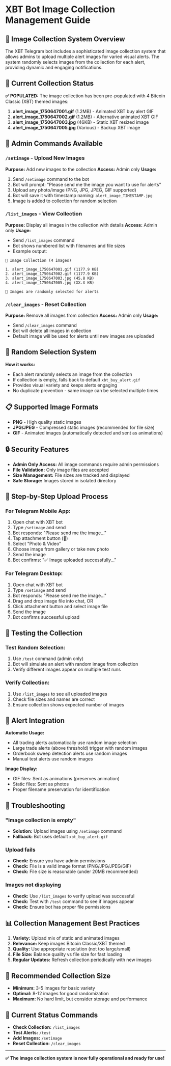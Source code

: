 # XBT Bot Image Collection Management Guide

## 📁 Image Collection System Overview

The XBT Telegram bot includes a sophisticated image collection system that allows admins to upload multiple alert images for varied visual alerts. The system randomly selects images from the collection for each alert, providing dynamic and engaging notifications.

## 🎯 Current Collection Status

**✅ POPULATED:** The image collection has been pre-populated with 4 Bitcoin Classic (XBT) themed images:

1. **alert_image_1750647001.gif** (1.2MB) - Animated XBT buy alert GIF
2. **alert_image_1750647002.gif** (1.2MB) - Alternative animated XBT GIF  
3. **alert_image_1750647003.jpg** (46KB) - Static XBT resized image
4. **alert_image_1750647005.jpg** (Various) - Backup XBT image

## 🔧 Admin Commands Available

### `/setimage` - Upload New Images
**Purpose:** Add new images to the collection
**Access:** Admin only
**Usage:**
1. Send `/setimage` command to the bot
2. Bot will prompt: "Please send me the image you want to use for alerts"
3. Upload any photo/image (PNG, JPG, JPEG, GIF supported)
4. Bot will save it with timestamp naming: `alert_image_TIMESTAMP.jpg`
5. Image is added to collection for random selection

### `/list_images` - View Collection
**Purpose:** Display all images in the collection with details
**Access:** Admin only
**Usage:**
- Send `/list_images` command
- Bot shows numbered list with filenames and file sizes
- Example output:
```
📁 Image Collection (4 images)

1. alert_image_1750647001.gif (1177.9 KB)
2. alert_image_1750647002.gif (1177.9 KB)
3. alert_image_1750647003.jpg (45.8 KB)
4. alert_image_1750647005.jpg (XX.X KB)

🎲 Images are randomly selected for alerts
```

### `/clear_images` - Reset Collection
**Purpose:** Remove all images from collection
**Access:** Admin only
**Usage:**
- Send `/clear_images` command
- Bot will delete all images in collection
- Default image will be used for alerts until new images are uploaded

## 🎲 Random Selection System

**How it works:**
- Each alert randomly selects an image from the collection
- If collection is empty, falls back to default `xbt_buy_alert.gif`
- Provides visual variety and keeps alerts engaging
- No duplicate prevention - same image can be selected multiple times

## 📋 Supported Image Formats

- **PNG** - High quality static images
- **JPG/JPEG** - Compressed static images (recommended for file size)
- **GIF** - Animated images (automatically detected and sent as animations)

## 🔒 Security Features

- **Admin Only Access:** All image commands require admin permissions
- **File Validation:** Only image files are accepted
- **Size Management:** File sizes are tracked and displayed
- **Safe Storage:** Images stored in isolated directory

## 📱 Step-by-Step Upload Process

### For Telegram Mobile App:
1. Open chat with XBT bot
2. Type `/setimage` and send
3. Bot responds: "Please send me the image..."
4. Tap attachment button (📎)
5. Select "Photo & Video"
6. Choose image from gallery or take new photo
7. Send the image
8. Bot confirms: "✅ Image uploaded successfully..."

### For Telegram Desktop:
1. Open chat with XBT bot
2. Type `/setimage` and send
3. Bot responds: "Please send me the image..."
4. Drag and drop image file into chat, OR
5. Click attachment button and select image file
6. Send the image
7. Bot confirms successful upload

## 🧪 Testing the Collection

### Test Random Selection:
1. Use `/test` command (admin only)
2. Bot will simulate an alert with random image from collection
3. Verify different images appear on multiple test runs

### Verify Collection:
1. Use `/list_images` to see all uploaded images
2. Check file sizes and names are correct
3. Ensure collection shows expected number of images

## 🚨 Alert Integration

**Automatic Usage:**
- All trading alerts automatically use random image selection
- Large trade alerts (above threshold) trigger with random images
- Orderbook sweep detection alerts use random images
- Manual test alerts use random images

**Image Display:**
- GIF files: Sent as animations (preserves animation)
- Static files: Sent as photos
- Proper filename preservation for identification

## 🔧 Troubleshooting

### "Image collection is empty"
- **Solution:** Upload images using `/setimage` command
- **Fallback:** Bot uses default `xbt_buy_alert.gif`

### Upload fails
- **Check:** Ensure you have admin permissions
- **Check:** File is a valid image format (PNG/JPG/JPEG/GIF)
- **Check:** File size is reasonable (under 20MB recommended)

### Images not displaying
- **Check:** Use `/list_images` to verify upload was successful
- **Check:** Test with `/test` command to see if images appear
- **Check:** Ensure bot has proper file permissions

## 📊 Collection Management Best Practices

1. **Variety:** Upload mix of static and animated images
2. **Relevance:** Keep images Bitcoin Classic/XBT themed
3. **Quality:** Use appropriate resolution (not too large/small)
4. **File Size:** Balance quality vs file size for fast loading
5. **Regular Updates:** Refresh collection periodically with new images

## 🎯 Recommended Collection Size

- **Minimum:** 3-5 images for basic variety
- **Optimal:** 8-12 images for good randomization
- **Maximum:** No hard limit, but consider storage and performance

## 🔄 Current Status Commands

- **Check Collection:** `/list_images`
- **Test Alerts:** `/test` 
- **Add Images:** `/setimage`
- **Reset Collection:** `/clear_images`

---

**✅ The image collection system is now fully operational and ready for use!**
